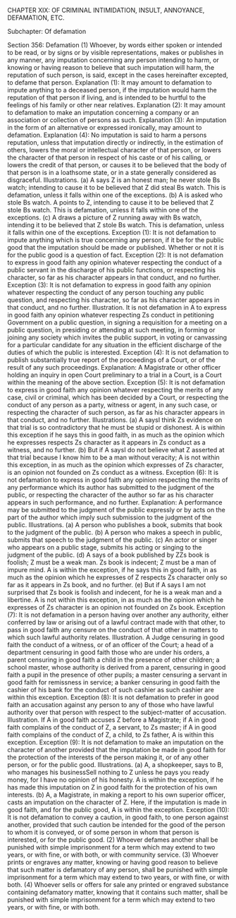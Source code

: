 CHAPTER XIX: OF CRIMINAL INTIMIDATION, INSULT, ANNOYANCE, DEFAMATION, ETC.

Subchapter: Of defamation

Section 356: Defamation
(1) Whoever, by words either spoken or intended to be read, or by signs or by visible representations, makes or publishes in any manner, any imputation concerning any person intending to harm, or knowing or having reason to believe that such imputation will harm, the reputation of such person, is said, except in the cases hereinafter excepted, to defame that person.
Explanation (1): It may amount to defamation to impute anything to a deceased person, if the imputation would harm the reputation of that person if living, and is intended to be hurtful to the feelings of his family or other near relatives.
Explanation (2): It may amount to defamation to make an imputation concerning a company or an association or collection of persons as such.
Explanation (3): An imputation in the form of an alternative or expressed ironically, may amount to defamation.
Explanation (4): No imputation is said to harm a persons reputation, unless that imputation directly or indirectly, in the estimation of others, lowers the moral or intellectual character of that person, or lowers the character of that person in respect of his caste or of his calling, or lowers the credit of that person, or causes it to be believed that the body of that person is in a loathsome state, or in a state generally considered as disgraceful.
Illustrations.
(a) A says Z is an honest man; he never stole Bs watch; intending to cause it to be believed that Z did steal Bs watch. This is defamation, unless it falls within one of the exceptions. (b) A is asked who stole Bs watch. A points to Z, intending to cause it to be believed that Z stole Bs watch. This is defamation, unless it falls within one of the exceptions.
(c) A draws a picture of Z running away with Bs watch, intending it to be believed that Z stole Bs watch. This is defamation, unless it falls within one of the exceptions.
Exception (1): It is not defamation to impute anything which is true concerning any person, if it be for the public good that the imputation should be made or published. Whether or not it is for the public good is a question of fact.
Exception (2): It is not defamation to express in good faith any opinion whatever respecting the conduct of a public servant in the discharge of his public functions, or respecting his character, so far as his character appears in that conduct, and no further.
Exception (3): It is not defamation to express in good faith any opinion whatever respecting the conduct of any person touching any public question, and respecting his character, so far as his character appears in that conduct, and no further.
Illustration.
It is not defamation in A to express in good faith any opinion whatever respecting Zs conduct in petitioning Government on a public question, in signing a requisition for a meeting on a public question, in presiding or attending at such meeting, in forming or joining any society which invites the public support, in voting or canvassing for a particular candidate for any situation in the efficient discharge of the duties of which the public is interested.
Exception (4): It is not defamation to publish substantially true report of the proceedings of a Court, or of the result of any such proceedings.
Explanation: A Magistrate or other officer holding an inquiry in open Court preliminary to a trial in a Court, is a Court within the meaning of the above section.
Exception (5): It is not defamation to express in good faith any opinion whatever respecting the merits of any case, civil or criminal, which has been decided by a Court, or respecting the conduct of any person as a party, witness or agent, in any such case, or respecting the character of such person, as far as his character appears in that conduct, and no further.
Illustrations.
(a) A saysI think Zs evidence on that trial is so contradictory that he must be stupid or dishonest. A is within this exception if he says this in good faith, in as much as the opinion which he expresses respects Zs character as it appears in Zs conduct as a witness, and no further. (b) But if A saysI do not believe what Z asserted at that trial because I know him to be a man without veracity; A is not within this exception, in as much as the opinion which expresses of Zs character, is an opinion not founded on Zs conduct as a witness.
Exception (6): It is not defamation to express in good faith any opinion respecting the merits of any performance which its author has submitted to the judgment of the public, or respecting the character of the author so far as his character appears in such performance, and no further.
Explanation: A performance may be submitted to the judgment of the public expressly or by acts on the part of the author which imply such submission to the judgment of the public.
Illustrations.
(a) A person who publishes a book, submits that book to the judgment of the public. (b) A person who makes a speech in public, submits that speech to the judgment of the public. (c) An actor or singer who appears on a public stage, submits his acting or singing to the judgment of the public.
(d) A says of a book published by ZZs book is foolish; Z must be a weak man. Zs book is indecent; Z must be a man of impure mind. A is within the exception, if he says this in good faith, in as much as the opinion which he expresses of Z respects Zs character only so far as it appears in Zs book, and no further. (e) But if A says I am not surprised that Zs book is foolish and indecent, for he is a weak man and a libertine. A is not within this exception, in as much as the opinion which he expresses of Zs character is an opinion not founded on Zs book.
Exception (7): It is not defamation in a person having over another any authority, either conferred by law or arising out of a lawful contract made with that other, to pass in good faith any censure on the conduct of that other in matters to which such lawful authority relates.
Illustration.
A Judge censuring in good faith the conduct of a witness, or of an officer of the Court; a head of a department censuring in good faith those who are under his orders, a parent censuring in good faith a child in the presence of other children; a school master, whose authority is derived from a parent, censuring in good faith a pupil in the presence of other pupils; a master censuring a servant in good faith for remissness in service; a banker censuring in good faith the cashier of his bank for the conduct of such cashier as such cashier are within this exception.
Exception (8): It is not defamation to prefer in good faith an accusation against any person to any of those who have lawful authority over that person with respect to the subject-matter of accusation.
Illustration.
If A in good faith accuses Z before a Magistrate; if A in good faith complains of the conduct of Z, a servant, to Zs master; if A in good faith complains of the conduct of Z, a child, to Zs father, A is within this exception.
Exception (9):  It is not defamation to make an imputation on the character of another provided that the imputation be made in good faith for the protection of the interests of the person making it, or of any other person, or for the public good.
Illustrations.
(a) A, a shopkeeper, says to B, who manages his businessSell nothing to Z unless he pays you ready money, for I have no opinion of his honesty. A is within the exception, if he has made this imputation on Z in good faith for the protection of his own interests. (b) A, a Magistrate, in making a report to his own superior officer, casts an imputation on the character of Z. Here, if the imputation is made in good faith, and for the public good, A is within the exception.
Exception (10):  It is not defamation to convey a caution, in good faith, to one person against another, provided that such caution be intended for the good of the person to whom it is conveyed, or of some person in whom that person is interested, or for the public good. (2) Whoever defames another shall be punished with simple imprisonment for a term which may extend to two years, or with fine, or with both, or with community service. (3) Whoever prints or engraves any matter, knowing or having good reason to believe that such matter is defamatory of any person, shall be punished with simple imprisonment for a term which may extend to two years, or with fine, or with both. (4) Whoever sells or offers for sale any printed or engraved substance containing defamatory matter, knowing that it contains such matter, shall be punished with simple imprisonment for a term which may extend to two years, or with fine, or with both.



